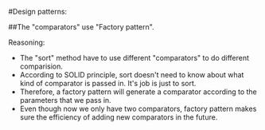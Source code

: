 #Design patterns:

##The "comparators" use "Factory pattern".

Reasoning: 
* The "sort" method have to use different "comparators" to do different comparision.
* According to SOLID principle, sort doesn't need to know about what kind of comparator is passed
in. It's job is just to sort.
* Therefore, a factory pattern will generate a comparator according to the parameters that we pass
in. 
* Even though now we only have two comparators, factory pattern makes sure the efficiency of adding
new comparators in the future. 
    